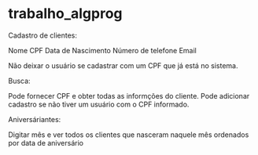 # trabalho_algprog

Cadastro de clientes:

Nome
CPF
Data de Nascimento
Número de telefone
Email

Não deixar o usuário se cadastrar com um CPF que já está no sistema.

Busca: 

Pode fornecer CPF e obter todas as informções do cliente.
Pode adicionar cadastro se não tiver um usuário com o CPF informado.

Aniversáriantes:

Digitar mês e ver todos os clientes que nasceram naquele mês ordenados por data de aniversário
